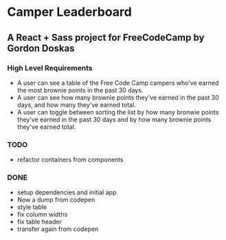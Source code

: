 # Camper Leaderboard
## A React + Sass project for FreeCodeCamp by Gordon Doskas


### High Level Requirements

- A user can see a table of the Free Code Camp campers who've earned the most brownie points in the past 30 days.
- A user can see how many brownie points they've earned in the past 30 days, and how many they've earned total.
- A user can toggle between sorting the list by how many bronwie points they've earned in the past 30 days and by how many brownie points they've earned total.


### TODO
- refactor containers from components


### DONE
- setup dependencies and initial app
- Now a dump from codepen
- style table
- fix column widths
- fix table header
- transfer again from codepen
